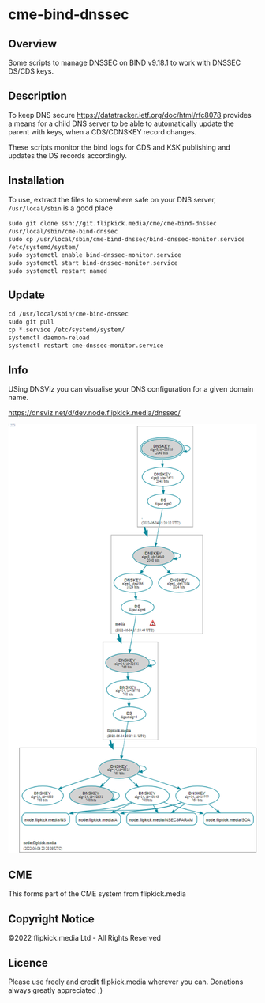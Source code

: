 # cme-bind-dnssec

## Overview

Some scripts to manage DNSSEC on BIND v9.18.1 to work with DNSSEC DS/CDS keys.

## Description

To keep DNS secure https://datatracker.ietf.org/doc/html/rfc8078 provides a means for a child DNS server to be able to automatically update the parent with keys, when a CDS/CDNSKEY record changes.

These scripts monitor the bind logs for CDS and KSK publishing and updates the DS records accordingly.

## Installation
To use, extract the files to somewhere safe on your DNS server, `/usr/local/sbin` is a good place

```
sudo git clone ssh://git.flipkick.media/cme/cme-bind-dnssec /usr/local/sbin/cme-bind-dnssec
sudo cp /usr/local/sbin/cme-bind-dnssec/bind-dnssec-monitor.service /etc/systemd/system/
sudo systemctl enable bind-dnssec-monitor.service
sudo systemctl start bind-dnssec-monitor.service
sudo systemctl restart named
```

## Update
```
cd /usr/local/sbin/cme-bind-dnssec
sudo git pull
cp *.service /etc/systemd/system/
systemctl daemon-reload
systemctl restart cme-dnssec-monitor.service
```

## Info

USing DNSViz you can visualise your DNS configuration for a given domain name.

https://dnsviz.net/d/dev.node.flipkick.media/dnssec/

![DNSViz flipkick.media](./dnsvis.png)

## CME

This forms part of the CME system from flipkick.media

## Copyright Notice

©2022 flipkick.media Ltd - All Rights Reserved

## Licence

Please use freely and credit flipkick.media wherever you can. Donations always greatly appreciated ;)
